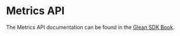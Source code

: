 # Metrics API

The Metrics API documentation can be found in the
[Glean SDK Book](https://mozilla.github.io/glean/book/user/metrics/index.html).
